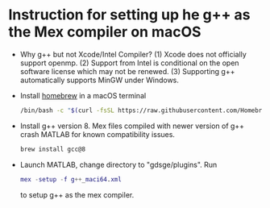 # Instruction for setting up he g++ as the Mex compiler on macOS

- Why g++ but not Xcode/Intel Compiler? (1) Xcode does not officially support openmp. (2) Support from Intel is conditional on the open software license which may not be renewed. (3) Supporting g++ automatically supports MinGW under Windows.

- Install [homebrew](https://brew.sh/) in a macOS terminal

  ```bash
  /bin/bash -c "$(curl -fsSL https://raw.githubusercontent.com/Homebrew/install/HEAD/install.sh)"
  ```

- Install g++ version 8. Mex files compiled with newer version of g++ crash MATLAB for known compatibility issues.
  ```bash
  brew install gcc@8
  ```

- Launch MATLAB, change directory to "gdsge/plugins". Run
  ```matlab
  mex -setup -f g++_maci64.xml
  ```

  to  setup g++ as the mex compiler.